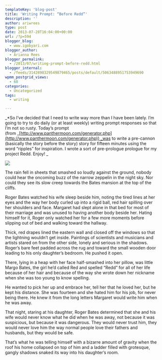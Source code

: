 ```yaml
---
templateKey: 'blog-post'
title: 'Writing Prompt: “Before Redd”'
description: ''
author: ariwrees
type: post
date: 2013-07-28T16:04:00+00:00
url: /?p=594
blogger_blog:
  - www.igobyari.com
blogger_author:
  - Arianna Rees
blogger_permalink:
  - /2013/07/writing-prompt-before-redd.html
blogger_internal:
  - /feeds/3142898329549879465/posts/default/5063488951753949690
wpmm_postgrid_views:
  - 60
categories:
  - Uncategorized
tags:
  - writing

---
```

_\*So I’ve decided that I need to write way more than I have been lately. I’m going to try to do daily (or at least weekly) writing prompt responses so that I’m not so rusty. Today’s prompt (from _[http://www.panthermoon.com/generator.php](http://www.panthermoon.com/generator.php)) _was to write a pre-cannon (basically the story before the story) story for fifteen minutes using the word “ripples” for inspiration. I wrote a sort of pre-prologue prologue for my project Redd. Enjoy! _

![](https://www.igobyari.com/wp-content/uploads/2013/07/zepp2.jpg)

The rain fell in sheets that smashed so loudly against the ground, nobody could hear the oncoming buzz of the narrow zeppelin in the night sky. Nor could they see its slow creep towards the Bates mansion at the top of the cliffs. 

Roger Bates watched his wife sleep beside him, noting the tired lines at her eyes and the way her body curled up into a rigid ball, red hair spilling over her shoulders and face. Margaret had slept alone in that bed for most of their marriage and was unused to having another body beside her. Hating himself for it, Roger only watched her for a few more moments before slipping out of bed and walking toward the hallway. 

Thick, red drapes lined the eastern wall and closed off the windows so that the lightning wouldn’t get inside. Paintings of scientists and musicians and artists stared on from the other side, lonely and serious in the shadows. Roger’s bare feet padded across the rug and toward the small wooden door leading to his only daughter’s bedroom. He pushed it open. 

There, lying in a heap with her face half-smashed into her pillow, was little Margo Bates, the girl he’d called Red and spelled “Redd” for all of her life because of her hair and because of the way she wrote down her nickname when she was too young to know spelling. 

He wanted to pick her up and embrace her, tell her that he loved her, but he kept his distance. She was fourteen and she hated him for his job, for never being there. He knew it from the long letters Margaret would write him when he was away. 

That night, staring at his daughter, Roger Bates determined that she and his wife would never know what he did when he was away, not because it was suspicious, but because it was dangerous. They would never trust him, they would never love him the way normal people love their fathers and husbands, but they would be safe. 

That’s what he was telling himself with a bizarre amount of gravity when the roof his home collapsed on top of him and a ladder filled with grotesque, gangly shadows snaked its way into his daughter’s room.